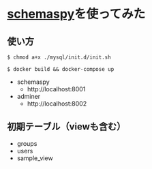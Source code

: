 # [schemaspy](https://github.com/schemaspy/schemaspy)を使ってみた

## 使い方
```
$ chmod a+x ./mysql/init.d/init.sh

$ docker build && docker-compose up
```

- schemaspy
    - http://localhost:8001
- adminer
    - http://localhost:8002

## 初期テーブル（viewも含む）
- groups
- users
- sample_view
